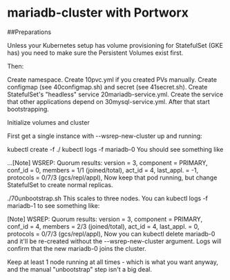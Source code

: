# mariadb-cluster with Portworx
##Preparations

Unless your Kubernetes setup has volume provisioning for StatefulSet (GKE has) you need to make sure the Persistent Volumes exist first.

Then:

Create namespace.
Create 10pvc.yml if you created PVs manually.
Create configmap (see 40configmap.sh) and secret (see 41secret.sh).
Create StatefulSet's "headless" service 20mariadb-service.yml.
Create the service that other applications depend on 30mysql-service.yml.
After that start bootstrapping.

Initialize volumes and cluster

First get a single instance with --wsrep-new-cluster up and running:

kubectl create -f ./
kubectl logs -f mariadb-0
You should see something like

...[Note] WSREP: Quorum results:
  version    = 3,
  component  = PRIMARY,
  conf_id    = 0,
  members    = 1/1 (joined/total),
  act_id     = 4,
  last_appl. = -1,
  protocols  = 0/7/3 (gcs/repl/appl),
Now keep that pod running, but change StatefulSet to create normal replicas.

./70unbootstrap.sh
This scales to three nodes. You can kubectl logs -f mariadb-1 to see something like:

[Note] WSREP: Quorum results:
	version    = 3,
	component  = PRIMARY,
	conf_id    = 4,
	members    = 2/3 (joined/total),
	act_id     = 4,
	last_appl. = 0,
	protocols  = 0/7/3 (gcs/repl/appl),
Now you can kubectl delete mariadb-0 and it'll be re-created without the --wsrep-new-cluster argument. Logs will confirm that the new mariadb-0 joins the cluster.

Keep at least 1 node running at all times - which is what you want anyway, and the manual "unbootstrap" step isn't a big deal.
